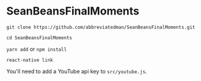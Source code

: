 # SeanBeansFinalMoments

`git clone https://github.com/abbreviatedman/SeanBeansFinalMoments.git`

`cd SeanBeansFinalMoments`

`yarn add` or `npm install`

`react-native link`


You'll need to add a YouTube api key to `src/youtube.js`.

